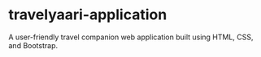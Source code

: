 # travelyaari-application

A user-friendly travel companion web application built using HTML, CSS, and Bootstrap. 
